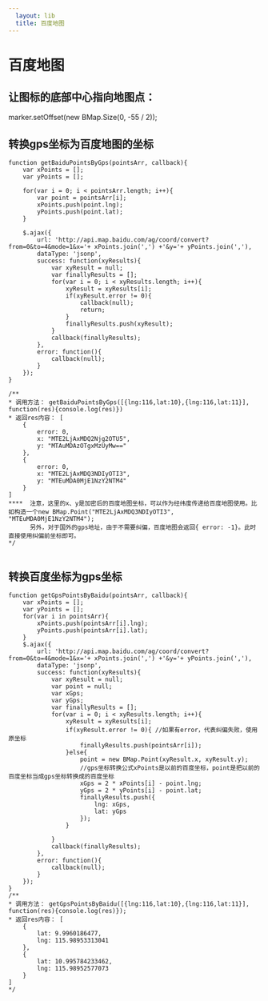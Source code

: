 ```yaml
---
  layout: lib
  title: 百度地图
---
```


# 百度地图

## 让图标的底部中心指向地图点：

marker.setOffset(new BMap.Size(0, -55 / 2));

## 转换gps坐标为百度地图的坐标

<pre><code data-language="javascript">function getBaiduPointsByGps(pointsArr, callback){
    var xPoints = [];
    var yPoints = [];

    for(var i = 0; i < pointsArr.length; i++){
        var point = pointsArr[i];
        xPoints.push(point.lng);
        yPoints.push(point.lat);
    }

    $.ajax({
        url: 'http://api.map.baidu.com/ag/coord/convert?from=0&to=4&mode=1&x='+ xPoints.join(',') +'&y='+ yPoints.join(','),
        dataType: 'jsonp',
        success: function(xyResults){
            var xyResult = null;
            var finallyResults = [];
            for(var i = 0; i < xyResults.length; i++){
                xyResult = xyResults[i];
                if(xyResult.error != 0){
                    callback(null);
                    return;
                }
                finallyResults.push(xyResult);
            }
            callback(finallyResults);
        },
        error: function(){
            callback(null);
        }
    });
}

/**
* 调用方法： getBaiduPointsByGps([{lng:116,lat:10},{lng:116,lat:11}], function(res){console.log(res)})
* 返回res内容： [
    {
        error: 0,
        x: "MTE2LjAxMDQ2Njg2OTU5",
        y: "MTAuMDAzOTgxMzUyMw=="
    },
    {
        error: 0,
        x: "MTE2LjAxMDQ3NDIyOTI3",
        y: "MTEuMDA0MjE1NzY2NTM4"
    }
]
****  注意，这里的x、y是加密后的百度地图坐标，可以作为经纬度传递给百度地图使用。比如构造一个new BMap.Point("MTE2LjAxMDQ3NDIyOTI3", "MTEuMDA0MjE1NzY2NTM4");
      另外，对于国外的gps地址，由于不需要纠偏，百度地图会返回{ error: -1}。此时直接使用纠偏前坐标即可。
*/

</code></pre>

## 转换百度坐标为gps坐标

<pre><code data-language="javascript">function getGpsPointsByBaidu(pointsArr, callback){
    var xPoints = [];
    var yPoints = [];
    for(var i in pointsArr){
        xPoints.push(pointsArr[i].lng);
        yPoints.push(pointsArr[i].lat);
    }
    $.ajax({
        url: 'http://api.map.baidu.com/ag/coord/convert?from=0&to=4&mode=1&x='+ xPoints.join(',') +'&y='+ yPoints.join(','),
        dataType: 'jsonp',
        success: function(xyResults){
            var xyResult = null;
            var point = null;
            var xGps;
            var yGps;
            var finallyResults = [];
            for(var i = 0; i < xyResults.length; i++){
                xyResult = xyResults[i];
                if(xyResult.error != 0){ //如果有error，代表纠偏失败，使用原坐标
                    finallyResults.push(pointsArr[i]);
                }else{
                    point = new BMap.Point(xyResult.x, xyResult.y);
                    //gps坐标转换公式xPoints是以前的百度坐标，point是把以前的百度坐标当成gps坐标转换成的百度坐标
                    xGps = 2 * xPoints[i] - point.lng;
                    yGps = 2 * yPoints[i] - point.lat;
                    finallyResults.push({
                        lng: xGps,
                        lat: yGps
                    });
                }

            }
            callback(finallyResults);
        },
        error: function(){
            callback(null);
        }
    });
}
/**
* 调用方法： getGpsPointsByBaidu([{lng:116,lat:10},{lng:116,lat:11}], function(res){console.log(res)});
* 返回res内容： [
    {
        lat: 9.9960186477,
        lng: 115.98953313041
    },
    {
        lat: 10.995784233462,
        lng: 115.98952577073
    }
]
*/
</code></pre>